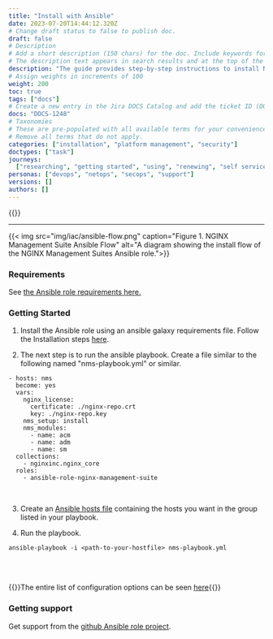 ```yaml
---
title: "Install with Ansible"
date: 2023-07-20T14:44:12.320Z
# Change draft status to false to publish doc.
draft: false
# Description
# Add a short description (150 chars) for the doc. Include keywords for SEO.
# The description text appears in search results and at the top of the doc.
description: "The guide provides step-by-step instructions to install NGINX Management Suite using our open source ansible role. Easily reproduce your installation across many different environments throught automation."
# Assign weights in increments of 100
weight: 200
toc: true
tags: ["docs"]
# Create a new entry in the Jira DOCS Catalog and add the ticket ID (DOCS-<number>) below
docs: "DOCS-1248"
# Taxonomies
# These are pre-populated with all available terms for your convenience.
# Remove all terms that do not apply.
categories: ["installation", "platform management", "security"]
doctypes: ["task"]
journeys:
  ["researching", "getting started", "using", "renewing", "self service"]
personas: ["devops", "netops", "secops", "support"]
versions: []
authors: []
---
```


{{<custom-styles>}}

---

{{< img src="img/iac/ansible-flow.png" caption="Figure 1. NGINX Management Suite Ansible Flow" alt="A diagram showing the install flow of the NGINX Management Suites Ansible role.">}}

### Requirements

See [the Ansible role requirements here.](https://github.com/nginxinc/ansible-role-nginx-management-suite#requirements)

### Getting Started

1. Install the Ansible role using an ansible galaxy requirements file. Follow the Installation steps [here](https://github.com/nginxinc/ansible-role-nginx-management-suite#installation).

2. The next step is to run the ansible playbook. Create a file similar to the following named "nms-playbook.yml" or similar.

```
- hosts: nms
  become: yes
  vars:
    nginx_license:
      certificate: ./nginx-repo.crt
      key: ./nginx-repo.key
    nms_setup: install
    nms_modules:
      - name: acm
      - name: adm
      - name: sm
  collections:
    - nginxinc.nginx_core
  roles:
    - ansible-role-nginx-management-suite
```

<br />

3. Create an [Ansible hosts file](https://docs.ansible.com/ansible/latest/inventory_guide/intro_inventory.html) containing the hosts you want in the group listed in your playbook.

4. Run the playbook.

```
ansible-playbook -i <path-to-your-hostfile> nms-playbook.yml
```

<br />
<br />

{{<note>}}The entire list of configuration options can be seen [here](https://github.com/nginxinc/ansible-role-nginx-management-suite/blob/main/defaults/main.yml){{</note>}}

### Getting support

Get support from the [github Ansible role project](https://github.com/nginxinc/ansible-role-nginx-management-suite/blob/main/SUPPORT.md).
